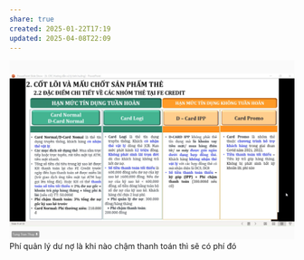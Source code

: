 ```yaml
---
share: true
created: 2025-01-22T17:19
updated: 2025-04-08T22:09
---
```

![Pasted image 20250122171929.png](../../../../../assets/attachments/Pasted%20image%2020250122171929.png)
Phí quản lý dư nợ là khi nào chậm thanh toán thì sẽ có phí đó